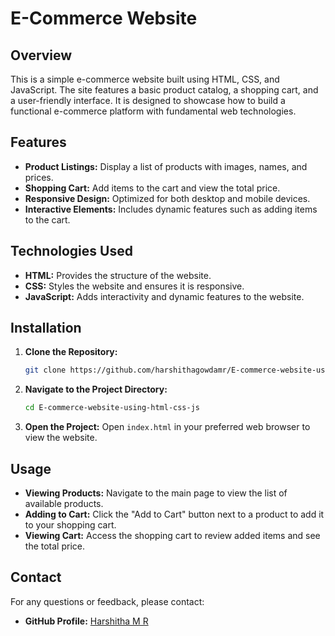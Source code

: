 
# E-Commerce Website

## Overview

This is a simple e-commerce website built using HTML, CSS, and JavaScript. The site features a basic product catalog, a shopping cart, and a user-friendly interface. It is designed to showcase how to build a functional e-commerce platform with fundamental web technologies.

## Features

- **Product Listings:** Display a list of products with images, names, and prices.
- **Shopping Cart:** Add items to the cart and view the total price.
- **Responsive Design:** Optimized for both desktop and mobile devices.
- **Interactive Elements:** Includes dynamic features such as adding items to the cart.

## Technologies Used

- **HTML:** Provides the structure of the website.
- **CSS:** Styles the website and ensures it is responsive.
- **JavaScript:** Adds interactivity and dynamic features to the website.

## Installation

1. **Clone the Repository:**
   ```bash
   git clone https://github.com/harshithagowdamr/E-commerce-website-using-html-css-js.git
   ```

2. **Navigate to the Project Directory:**
   ```bash
   cd E-commerce-website-using-html-css-js
   ```

3. **Open the Project:**
   Open `index.html` in your preferred web browser to view the website.

## Usage

- **Viewing Products:** Navigate to the main page to view the list of available products.
- **Adding to Cart:** Click the "Add to Cart" button next to a product to add it to your shopping cart.
- **Viewing Cart:** Access the shopping cart to review added items and see the total price.

## Contact

For any questions or feedback, please contact:

- **GitHub Profile:** [Harshitha M R](https://github.com/harshithagowdamr)


